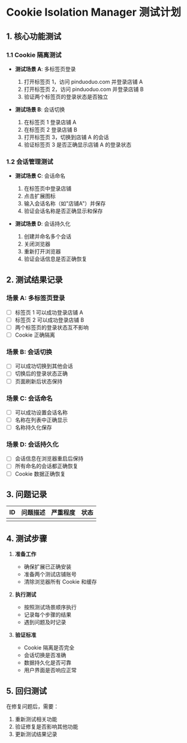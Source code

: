 # Cookie Isolation Manager 测试计划

## 1. 核心功能测试

### 1.1 Cookie 隔离测试
- **测试场景 A**: 多标签页登录
  1. 打开标签页 1，访问 pinduoduo.com 并登录店铺 A
  2. 打开标签页 2，访问 pinduoduo.com 并登录店铺 B
  3. 验证两个标签页的登录状态是否独立

- **测试场景 B**: 会话切换
  1. 在标签页 1 登录店铺 A
  2. 在标签页 2 登录店铺 B
  3. 打开标签页 3，切换到店铺 A 的会话
  4. 验证标签页 3 是否正确显示店铺 A 的登录状态

### 1.2 会话管理测试
- **测试场景 C**: 会话命名
  1. 在标签页中登录店铺
  2. 点击扩展图标
  3. 输入会话名称（如"店铺A"）并保存
  4. 验证会话名称是否正确显示和保存

- **测试场景 D**: 会话持久化
  1. 创建并命名多个会话
  2. 关闭浏览器
  3. 重新打开浏览器
  4. 验证会话信息是否正确恢复

## 2. 测试结果记录

### 场景 A: 多标签页登录
- [ ] 标签页 1 可以成功登录店铺 A
- [ ] 标签页 2 可以成功登录店铺 B
- [ ] 两个标签页的登录状态互不影响
- [ ] Cookie 正确隔离

### 场景 B: 会话切换
- [ ] 可以成功切换到其他会话
- [ ] 切换后的登录状态正确
- [ ] 页面刷新后状态保持

### 场景 C: 会话命名
- [ ] 可以成功设置会话名称
- [ ] 名称在列表中正确显示
- [ ] 名称持久化保存

### 场景 D: 会话持久化
- [ ] 会话信息在浏览器重启后保持
- [ ] 所有命名的会话都正确恢复
- [ ] Cookie 数据正确恢复

## 3. 问题记录

| ID | 问题描述 | 严重程度 | 状态 |
|----|---------|---------|------|
|    |         |         |      |

## 4. 测试步骤

1. **准备工作**
   - 确保扩展已正确安装
   - 准备两个测试店铺账号
   - 清除浏览器所有 Cookie 和缓存

2. **执行测试**
   - 按照测试场景顺序执行
   - 记录每个步骤的结果
   - 遇到问题及时记录

3. **验证标准**
   - Cookie 隔离是否完全
   - 会话切换是否准确
   - 数据持久化是否可靠
   - 用户界面是否响应正常

## 5. 回归测试

在修复问题后，需要：
1. 重新测试相关功能
2. 验证修复是否影响其他功能
3. 更新测试结果记录 